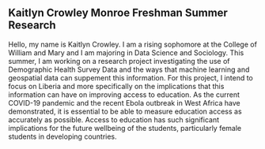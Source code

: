 ## Kaitlyn Crowley Monroe Freshman Summer Research

Hello, my name is Kaitlyn Crowley. I am a rising sophomore at the College of William and Mary and I am majoring in Data Science and Sociology. This summer, I am working on a research project investigating the use of Demographic Health Survey Data and the ways that machine learning and geospatial data can suppement this information. For this project, I intend to focus on Liberia and more specifically on the implications that this information can have on improving access to education. As the current COVID-19 pandemic and the recent Ebola outbreak in West Africa have demonstrated, it is essential to be able to measure education access as accurately as possible. Access to education has such significant implications for the future wellbeing of the students, particularly female students in developing countries.
